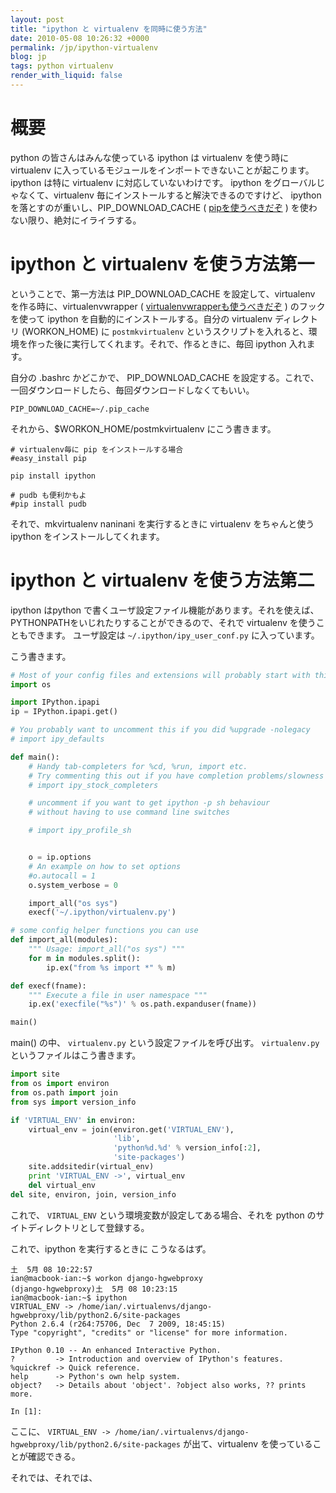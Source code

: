 ```yaml
---
layout: post
title: "ipython と virtualenv を同時に使う方法"
date: 2010-05-08 10:26:32 +0000
permalink: /jp/ipython-virtualenv
blog: jp
tags: python virtualenv
render_with_liquid: false
---
```


# 概要

python の皆さんはみんな使っている ipython は virtualenv を使う時に virtualenv
に入っているモジュールをインポートできないことが起こります。 ipython は特に
virtualenv に対応していないわけです。 ipython をグローバルじゃなくて、virtualenv
毎にインストールすると解決できるのですけど、 ipython
を落とすのが重いし、PIP_DOWNLOAD_CACHE (
[pipを使うべきだぞ](/jp/virtualenv-pip-fabric) )
を使わない限り、絶対にイライラする。

# ipython と virtualenv を使う方法第一

ということで、第一方法は PIP_DOWNLOAD_CACHE を設定して、virtualenv
を作る時に、virtualenvwrapper (
[virtualenvwrapperも使うべきだぞ](/jp/virtualenv-pip-fabric) )
のフックを使って ipython を自動的にインストールする。自分の virtualenv ディレクトリ
(WORKON_HOME) に `postmkvirtualenv`
というスクリプトを入れると、環境を作った後に実行してくれます。それで、作るときに、毎回
ipython 入れます。

自分の .bashrc かどこかで、 PIP_DOWNLOAD_CACHE
を設定する。これで、一回ダウンロードしたら、毎回ダウンロードしなくてもいい。

```text
PIP_DOWNLOAD_CACHE=~/.pip_cache
```

それから、$WORKON_HOME/postmkvirtualenv にこう書きます。

```text
# virtualenv毎に pip をインストールする場合
#easy_install pip

pip install ipython

# pudb も便利かもよ
#pip install pudb
```

それで、mkvirtualenv naninani を実行するときに virtualenv をちゃんと使う ipython
をインストールしてくれます。

# ipython と virtualenv を使う方法第二

ipython はpython
で書くユーザ設定ファイル機能があります。それを使えば、PYTHONPATHをいじれたりすることができるので、それで
virtualenv を使うこともできます。 ユーザ設定は `~/.ipython/ipy_user_conf.py` に入っています。

こう書きます。

```python
# Most of your config files and extensions will probably start with this import
import os

import IPython.ipapi
ip = IPython.ipapi.get()

# You probably want to uncomment this if you did %upgrade -nolegacy
# import ipy_defaults

def main():
    # Handy tab-completers for %cd, %run, import etc.
    # Try commenting this out if you have completion problems/slowness
    # import ipy_stock_completers

    # uncomment if you want to get ipython -p sh behaviour
    # without having to use command line switches

    # import ipy_profile_sh


    o = ip.options
    # An example on how to set options
    #o.autocall = 1
    o.system_verbose = 0

    import_all("os sys")
    execf('~/.ipython/virtualenv.py')

# some config helper functions you can use
def import_all(modules):
    """ Usage: import_all("os sys") """
    for m in modules.split():
        ip.ex("from %s import *" % m)

def execf(fname):
    """ Execute a file in user namespace """
    ip.ex('execfile("%s")' % os.path.expanduser(fname))

main()
```

main() の中、 `virtualenv.py` という設定ファイルを呼び出す。 `virtualenv.py`
というファイルはこう書きます。

```python
import site
from os import environ
from os.path import join
from sys import version_info

if 'VIRTUAL_ENV' in environ:
    virtual_env = join(environ.get('VIRTUAL_ENV'),
                       'lib',
                       'python%d.%d' % version_info[:2],
                       'site-packages')
    site.addsitedir(virtual_env)
    print 'VIRTUAL_ENV ->', virtual_env
    del virtual_env
del site, environ, join, version_info
```

これで、 `VIRTUAL_ENV` という環境変数が設定してある場合、それを python のサイトディレクトリとして登録する。

これで、ipython を実行するときに こうなるはず。

```text
土  5月 08 10:22:57
ian@macbook-ian:~$ workon django-hgwebproxy
(django-hgwebproxy)土  5月 08 10:23:15
ian@macbook-ian:~$ ipython
VIRTUAL_ENV -> /home/ian/.virtualenvs/django-hgwebproxy/lib/python2.6/site-packages
Python 2.6.4 (r264:75706, Dec  7 2009, 18:45:15)
Type "copyright", "credits" or "license" for more information.

IPython 0.10 -- An enhanced Interactive Python.
?         -> Introduction and overview of IPython's features.
%quickref -> Quick reference.
help      -> Python's own help system.
object?   -> Details about 'object'. ?object also works, ?? prints more.

In [1]:
```

ここに、 `VIRTUAL_ENV ->
/home/ian/.virtualenvs/django-hgwebproxy/lib/python2.6/site-packages`
が出て、virtualenv を使っていることが確認できる。

それでは、それでは、
